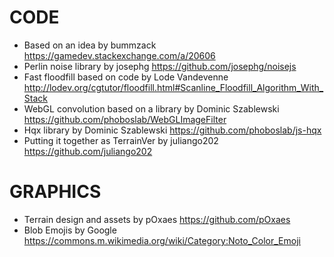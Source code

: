 # CODE
- Based on an idea by bummzack https://gamedev.stackexchange.com/a/20606
- Perlin noise library by josephg https://github.com/josephg/noisejs
- Fast floodfill based on code by Lode Vandevenne http://lodev.org/cgtutor/floodfill.html#Scanline_Floodfill_Algorithm_With_Stack
- WebGL convolution based on a library by Dominic Szablewski https://github.com/phoboslab/WebGLImageFilter
- Hqx library by Dominic Szablewski https://github.com/phoboslab/js-hqx
- Putting it together as TerrainVer by juliango202 https://github.com/juliango202

# GRAPHICS
- Terrain design and assets by pOxaes https://github.com/pOxaes
- Blob Emojis by Google https://commons.m.wikimedia.org/wiki/Category:Noto_Color_Emoji